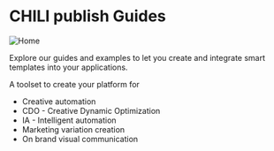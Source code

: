 # CHILI publish Guides

![Home](https://chilipublishdocs.imgix.net/home/home3.png?w=830&q=80)

Explore our guides and examples to let you create and integrate smart templates into your applications.

A toolset to create your platform for 

- Creative automation 
- CDO - Creative Dynamic Optimization
- IA - Intelligent automation
- Marketing variation creation
- On brand visual communication